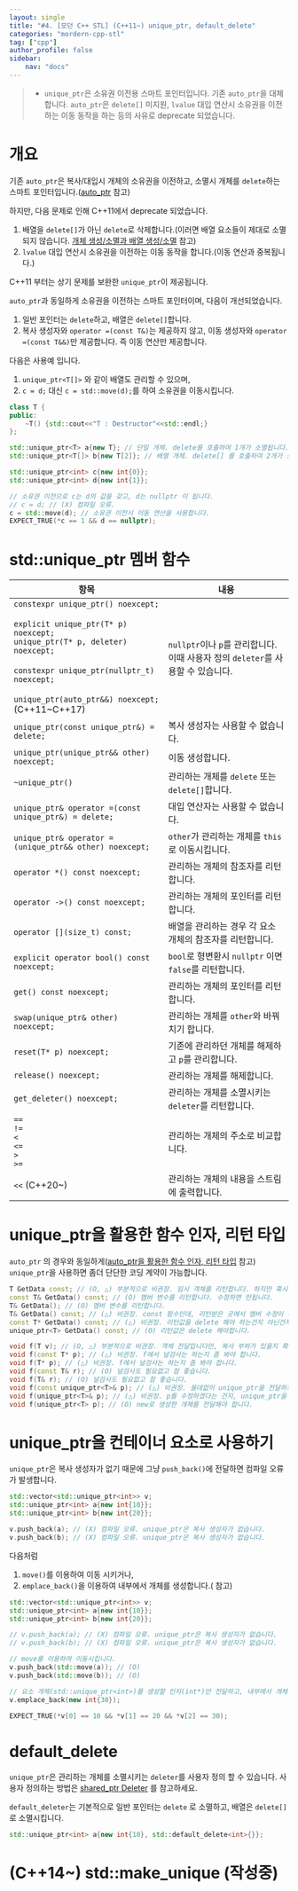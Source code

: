 ```yaml
---
layout: single
title: "#4. [모던 C++ STL] (C++11~) unique_ptr, default_delete"
categories: "mordern-cpp-stl"
tag: ["cpp"]
author_profile: false
sidebar: 
    nav: "docs"
---
```


> * `unique_ptr`은 소유권 이전용 스마트 포인터입니다. 기존 `auto_ptr`을 대체합니다. `auto_ptr`은 `delete[]` 미지원, `lvalue` 대입 연산시 소유권을 이전하는 이동 동작을 하는 등의 사유로 deprecate 되었습니다.

# 개요

기존 `auto_ptr`은 복사/대입시 개체의 소유권을 이전하고, 소멸시 개체를 `delete`하는 스마트 포인터입니다.([auto_ptr](https://tango1202.github.io/classic-cpp-stl/classic-cpp-stl-auto_ptr/) 참고)

하지만, 다음 문제로 인해 C++11에서 deprecate 되었습니다.

1. 배열을 `delete[]`가 아닌 `delete`로 삭제합니다.(이러면 배열 요소들이 제대로 소멸되지 않습니다. [개체 생성/소멸과 배열 생성/소멸](https://tango1202.github.io/classic-cpp-oop/classic-cpp-oop-new-delete/#%EA%B0%9C%EC%B2%B4-%EC%83%9D%EC%84%B1%EC%86%8C%EB%A9%B8%EA%B3%BC-%EB%B0%B0%EC%97%B4-%EC%83%9D%EC%84%B1%EC%86%8C%EB%A9%B8) 참고)
2. `lvalue` 대입 연산시 소유권을 이전하는 이동 동작을 합니다.(이동 연산과 중복됩니다.)

C++11 부터는 상기 문제를 보완한 `unique_ptr`이 제공됩니다.

`auto_ptr`과 동일하게 소유권을 이전하는 스마트 포인터이며, 다음이 개선되었습니다.

1. 일반 포인터는 `delete`하고, 배열은 `delete[]`합니다.
2. 복사 생성자와 `operator =(const T&)`는 제공하지 않고, 이동 생성자와 `operator =(const T&&)`만 제공합니다. 즉 이동 연산만 제공합니다.

다음은 사용예 입니다.

1. `unique_ptr<T[]>` 와 같이 배열도 관리할 수 있으며,
2. `c = d;` 대신 `c = std::move(d);`를 하여 소유권을 이동시킵니다.
   
```cpp
class T {
public:
    ~T() {std::cout<<"T : Destructor"<<std::endl;}    
};

std::unique_ptr<T> a{new T}; // 단일 개체. delete를 호출하여 1개가 소멸됩니다.
std::unique_ptr<T[]> b{new T[2]}; // 배열 개체. delete[] 를 호출하여 2개가 소멸됩니다.

std::unique_ptr<int> c{new int{0}};
std::unique_ptr<int> d{new int{1}};

// 소유권 이전으로 c는 d의 값을 갖고, d는 nullptr 이 됩니다.
// c = d; // (X) 컴파일 오류.
c = std::move(d); // 소유권 이전시 이동 연산을 사용합니다.
EXPECT_TRUE(*c == 1 && d == nullptr);
```

# std::unique_ptr 멤버 함수

|항목|내용|
|--|--|
|`constexpr unique_ptr() noexcept;`<br/><br/>`explicit unique_ptr(T* p) noexcept;`<br/>`unique_ptr(T* p, deleter) noexcept;`<br/><br>`constexpr unique_ptr(nullptr_t) noexcept;`<br/><br/>`unique_ptr(auto_ptr&&) noexcept;` (C++11~C++17)|`nullptr`이나 `p`를 관리합니다. 이때 사용자 정의 `deleter`를 사용할 수 있습니다.|
|`unique_ptr(const unique_ptr&) = delete;`|복사 생성자는 사용할 수 없습니다.|
|`unique_ptr(unique_ptr&& other) noexcept;`|이동 생성합니다.|
|`~unique_ptr()`|관리하는 개체를 `delete` 또는 `delete[]`합니다.|
|`unique_ptr& operator =(const unique_ptr&) = delete;`|대입 연산자는 사용할 수 없습니다.|
|`unique_ptr& operator =(unique_ptr&& other) noexcept;`|`other`가 관리하는 개체를 `this`로 이동시킵니다.|
|`operator *() const noexcept;`|관리하는 개체의 참조자를 리턴합니다.|
|`operator ->() const noexcept;`|관리하는 개체의 포인터를 리턴합니다.|
|`operator [](size_t) const;`|배열을 관리하는 경우 각 요소 개체의 참조자를 리턴합니다.|
|`explicit operator bool() const noexcept;`|`bool`로 형변환시 `nullptr` 이면 `false`를 리턴합니다.|
|`get() const noexcept;`|관리하는 개체의 포인터를 리턴합니다.|
|`swap(unique_ptr& other) noexcept;`|관리하는 개체를 `other`와 바꿔치기 합니다.|
|`reset(T* p) noexcept;`|기존에 관리하던 개체를 해제하고 `p`를 관리합니다.|
|`release() noexcept;`|관리하는 개체를 해제합니다.|
|`get_deleter() noexcept;`|관리하는 개체를 소멸시키는 `deleter`를 리턴합니다.|
|`==`<br/>`!=`<br/>`<`<br/>`<=`<br/>`>`<br/>`>=`|관리하는 개체의 주소로 비교합니다.|
|`<<` (C++20~)|관리하는 개체의 내용을 스트림에 출력합니다.|

# unique_ptr을 활용한 함수 인자, 리턴 타입

`auto_ptr` 의 경우와 동일하게([auto_ptr을 활용한 함수 인자, 리턴 타입](https://tango1202.github.io/classic-cpp-stl/classic-cpp-stl-auto_ptr/#auto_ptr%EC%9D%84-%ED%99%9C%EC%9A%A9%ED%95%9C-%ED%95%A8%EC%88%98-%EC%9D%B8%EC%9E%90-%EB%A6%AC%ED%84%B4-%ED%83%80%EC%9E%85) 참고) `unique_ptr`을 사용하면 좀더 단단한 코딩 계약이 가능합니다.

```cpp
T GetData const; // (O, △) 부분적으로 비권장. 임시 객체를 리턴합니다. 하지만 혹시 멤버 변수를 리턴하는지 확인해 봐야 합니다.
const T& GetData() const; // (O) 멤버 변수를 리턴합니다. 수정하면 안됩니다.
T& GetData(); // (O) 멤버 변수를 리턴합니다.
T& GetData() const; // (△) 비권장. const 함수인데, 리턴받은 곳에서 멤버 수정이 가능합니다.
const T* GetData() const; // (△) 비권장. 리턴값을 delete 해야 하는건지 아닌건지 좀 모호합니다.
unique_ptr<T> GetData() const; // (O) 리턴값은 delete 해야합니다.

void f(T v); // (O, △) 부분적으로 비권장. 객체 전달입니다만, 복사 부하가 있을지 확인해 봐야 합니다.
void f(const T* p); // (△) 비권장. f에서 널검사는 하는지 좀 봐야 합니다.
void f(T* p); // (△) 비권장. f에서 널검사는 하는지 좀 봐야 합니다.
void f(const T& r); // (O) 널검사도 필요없고 참 좋습니다.
void f(T& r); // (O) 널검사도 필요없고 참 좋습니다.
void f(const unique_ptr<T>& p); // (△) 비권장. 쓸데없이 unique_ptr을 전달하지 않고, f(const T& r)이나, f(T& r)을 사용하는게 낫습니다.
void f(unique_ptr<T>& p); // (△) 비권장. p를 수정하겠다는 건지, unique_ptr을 수정하겠다는 건지 불분명 합니다. f(const T& r)이나, f(T& r)을 사용하는게 낫습니다.
void f(unique_ptr<T> p); // (O) new로 생성한 개체를 전달해야 합니다.
```

# unique_ptr을 컨테이너 요소로 사용하기

`unique_ptr`은 복사 생성자가 없기 때문에 그냥 `push_back()`에 전달하면 컴파일 오류가 발생합니다.

```cpp
std::vector<std::unique_ptr<int>> v;
std::unique_ptr<int> a{new int{10}};
std::unique_ptr<int> b{new int{20}};

v.push_back(a); // (X) 컴파일 오류. unique_ptr은 복사 생성자가 없습니다.
v.push_back(b); // (X) 컴파일 오류. unique_ptr은 복사 생성자가 없습니다.
```

다음처럼 

1. `move()`를 이용하여 이동 시키거나,
2. `emplace_back()`을 이용하여 내부에서 개체를 생성합니다.([](??) 참고)

```cpp
std::vector<std::unique_ptr<int>> v;
std::unique_ptr<int> a{new int{10}};
std::unique_ptr<int> b{new int{20}};

// v.push_back(a); // (X) 컴파일 오류. unique_ptr은 복사 생성자가 없습니다.
// v.push_back(b); // (X) 컴파일 오류. unique_ptr은 복사 생성자가 없습니다.

// move를 이용하여 이동시킵니다.
v.push_back(std::move(a)); // (O) 
v.push_back(std::move(b)); // (O) 

// 요소 개체(std::unique_ptr<int>)를 생성할 인자(int*)만 전달하고, 내부에서 개체(std::unique_ptr<int>)를 생성합니다.
v.emplace_back(new int{30});

EXPECT_TRUE(*v[0] == 10 && *v[1] == 20 && *v[2] == 30);
```

# default_delete 

`unique_ptr`은 관리하는 개체를 소멸시키는 `deleter`를 사용자 정의 할 수 있습니다. 사용자 정의하는 방법은 [shared_ptr Deleter](https://tango1202.github.io/mordern-cpp/mordern-cpp-share_ptr-weak_ptr/#shared_ptr-deleter) 를 참고하세요.

`default_deleter`는 기본적으로 일반 포인터는 `delete` 로 소멸하고, 배열은 `delete[]`로 소멸시킵니다.

```cpp
std::unique_ptr<int> a{new int{10}, std::default_delete<int>{}};
```

# (C++14~) std::make_unique (작성중)